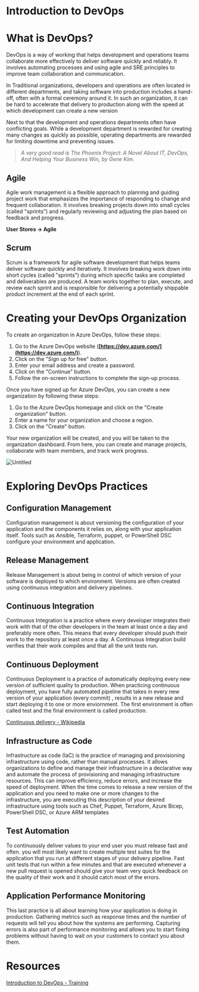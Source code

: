 # Introduction to DevOps

# What is DevOps?

DevOps is a way of working that helps development and operations teams collaborate more effectively to deliver software quickly and reliably. It involves automating processes and using agile and SRE principles to improve team collaboration and communication.

In Traditional organizations, developers and operations are often located in different departments, and taking software into production includes a hand-off, often with a formal ceremony around it. In such an organization, it can be hard to accelerate that delivery to production along with the speed at which development can create a new version

Next to that the development and operations departments often have conflicting goals. While a development department is rewarded for creating many changes as quickly as possible, operating departments are rewarded for limiting downtime and preventing issues.

> *A very good read is The Phoenix Project: A Novel About IT, DevOps, And Helping Your Business Win, by Gene Kim.*

## Agile

Agile work management is a flexible approach to planning and guiding project work that emphasizes the importance of responding to change and frequent collaboration. It involves breaking projects down into small cycles (called "sprints") and regularly reviewing and adjusting the plan based on feedback and progress.

**User Stores → Agile**

## Scrum

Scrum is a framework for agile software development that helps teams deliver software quickly and iteratively. It involves breaking work down into short cycles (called "sprints") during which specific tasks are completed and deliverables are produced. A team works together to plan, execute, and review each sprint and is responsible for delivering a potentially shippable product increment at the end of each sprint.

# Creating your DevOps Organization

To create an organization in Azure DevOps, follow these steps:

1. Go to the Azure DevOps website (**[https://dev.azure.com/](https://dev.azure.com/)**).
2. Click on the "Sign up for free" button.
3. Enter your email address and create a password.
4. Click on the "Continue" button.
5. Follow the on-screen instructions to complete the sign-up process.

Once you have signed up for Azure DevOps, you can create a new organization by following these steps:

1. Go to the Azure DevOps homepage and click on the "Create organization" button.
2. Enter a name for your organization and choose a region.
3. Click on the "Create" button.

Your new organization will be created, and you will be taken to the organization dashboard. From here, you can create and manage projects, collaborate with team members, and track work progress.

![Untitled](https://user-images.githubusercontent.com/53600644/210171462-1ce5feb3-d197-49ef-999b-04b2ad88e617.png)



# Exploring DevOps Practices

## Configuration Management

Configuration management is about versioning the configuration of your application and the components it relies on, along with your application itself. Tools such as Ansible, Terraform, puppet, or PowerShell DSC configure your environment and application.

## Release Management

Release Management is about being in control of which version of your software is deployed to which environment. Versions are often created using continuous integration and delivery pipelines.

## Continuous Integration

Continuous Integration is a practice where every developer integrates their work with that of the other developers in the team at least once a day and preferably more often. This means that every developer should push their work to the repository at least once a day. A Continuous Integration build verifies that their work compiles and that all the unit tests run.

## Continuous Deployment

Continuous Deployment is a practice of automatically deploying every new version of sufficient quality to production. When practicing continuous deployment, you have fully automated pipeline that takes in every new version of your application (every commit) , results in a new release and start deploying it to one or more enviornment. The first environment is often called test and the final environment is called production.

[Continuous delivery - Wikipedia](https://en.wikipedia.org/wiki/Continuous_delivery#/media/File:Continuous_Delivery_process_diagram.svg)

## Infrastructure as Code

Infrastructure as code (IaC) is the practice of managing and provisioning infrastructure using code, rather than manual processes. It allows organizations to define and manage their infrastructure in a declarative way and automate the process of provisioning and managing infrastructure resources. This can improve efficiency, reduce errors, and increase the speed of deployment. When the time comes to release a new version of the application and you need to make one or more changes to the infrastructure, you are executing this description of your desired infrastructure using tools such as Chef, Puppet, Terraform, Azure Bicep, PowerShell DSC, or Azure ARM templates

## Test Automation

To continuously deliver values to your end user you must release fast and often. you will most likely want to create multiple test suites for the application that you run at different stages of your delivery pipeline. Fast unit tests that run within a few minutes and that are executed whenever a new pull request is opened should give your team very quick feedback on the quality of their work and it should catch most of the errors.

## Application Performance Monitoring

This last practice is all about learning how your application is doing in production. Gathering metrics such as response times and the number of requests will tell you about how the systems are performing. Capturing errors is also part of performance monitoring and allows you to start fixing problems without having to wait on your customers to contact you about them.

# Resources

[Introduction to DevOps - Training](https://learn.microsoft.com/en-us/training/modules/introduction-to-devops/?ns-enrollment-type=learningpath&ns-enrollment-id=learn.wwl.az-400-get-started-devops-transformation-journey)

